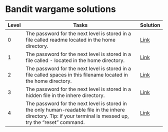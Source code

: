 # Bandit wargame solutions

| Level | Tasks                                                                                                                                                           | Solution                   |
| ----- | --------------------------------------------------------------------------------------------------------------------------------------------------------------- | -------------------------- |
| 0     | The password for the next level is stored in a file called readme located in the home directory.                                                                | [Link](./level0/level0.md) |
| 1     | The password for the next level is stored in a file called - located in the home directory.                                                                     | [Link](./level1/level1.md) |
| 2     | The password for the next level is stored in a file called spaces in this filename located in the home directory.                                               | [Link](./level2/level2.md) |
| 3     | The password for the next level is stored in a hidden file in the inhere directory.                                                                             | [Link](./level3/level3.md) |
| 4     | The password for the next level is stored in the only human-readable file in the inhere directory. Tip: if your terminal is messed up, try the “reset” command. | [Link](./level4/level4.md) |

